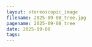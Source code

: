 ```yaml
---
layout: stereoscopic_image
filename: 2025-09-08_tree.jpg
pagename: 2025-09-08_tree
date: 2025-09-08
tags:
---
```

